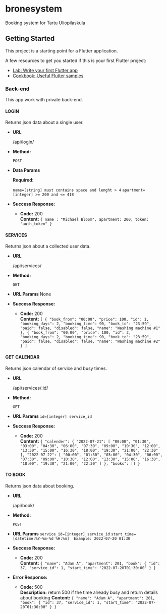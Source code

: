 # bronesystem

Booking system for Tartu Uliopilaskula

## Getting Started

This project is a starting point for a Flutter application.

A few resources to get you started if this is your first Flutter project:

- [Lab: Write your first Flutter app](https://docs.flutter.dev/get-started/codelab)
- [Cookbook: Useful Flutter samples](https://docs.flutter.dev/cookbook)

### Back-end

This app work with private back-end. 

#### LOGIN
  Returns json data about a single user.

* **URL**

  /api/login/

* **Method:**

  `POST`
  
* **Data Params**

   **Required:**
 
   `name=[string] must contains space and lenght > 4`
   `apartment=[integer] >= 200 and <= 418`

* **Success Response:**

  * **Code:** 200 <br />
    **Content:** `{ name : "Michael Bloom", apartment: 200, token: "auth_token" }`
 

#### SERVICES
  Returns json about a collected user data.

* **URL**

  /api/services/

* **Method:**

  `GET`

*  **URL Params**
  None  

* **Success Response:**

  * **Code:** 200 <br />
    **Content:** ```[
    {
        "book_from": "00:00",
        "price": 100,
        "id": 1,
        "booking_days": 2,
        "booking_time": 90,
        "book_to": "23:59",
        "paid": false,
        "disabled": false,
        "name": "Washing machine #1"
    },
    {
        "book_from": "00:00",
        "price": 100,
        "id": 2,
        "booking_days": 2,
        "booking_time": 90,
        "book_to": "23:59",
        "paid": false,
        "disabled": false,
        "name": "Washing machine #2"
    }
]```

#### GET CALENDAR
  Returns json calendar of service and busy times.

* **URL**

  /api/services/:id/

* **Method:**

  `GET`

*  **URL Params**
  `id=[integer] service_id`

* **Success Response:**

  * **Code:** 200 <br />
    **Content:** ```{
    "calender": {
        "2022-07-21": [
            "00:00",
            "01:30",
            "03:00",
            "04:30",
            "06:00",
            "07:30",
            "09:00",
            "10:30",
            "12:00",
            "13:30",
            "15:00",
            "16:30",
            "18:00",
            "19:30",
            "21:00",
            "22:30"
        ],
        "2022-07-22": [
            "00:00",
            "01:30",
            "03:00",
            "04:30",
            "06:00",
            "07:30",
            "09:00",
            "10:30",
            "12:00",
            "13:30",
            "15:00",
            "16:30",
            "18:00",
            "19:30",
            "21:00",
            "22:30"
        ]
    },
    "books": []
}```

#### TO BOOK
  Returns json data about booking.

* **URL**

  /api/book/

* **Method:**

  `POST`

*  **URL Params**
  `service_id=[integer] service_id`
  `start_time=[datetime:%Y-%m-%d %H:%m]  Example: 2022-07-20 01:30`

* **Success Response:**

  * **Code:** 200 <br />
    **Content:** ```{
    "name": "Adam A",
    "apartment": 201,
    "book": {
        "id": 37,
        "service_id": 1,
        "start_time": "2022-07-20T01:30:00"
    }
}```

* **Error Response:**

  * **Code:** 500 <br />
    **Description:** return 500 if the time already busy and return details about booking
    **Content:** ```{
    "name": "Adam A",
    "apartment": 201,
    "book": {
        "id": 37,
        "service_id": 1,
        "start_time": "2022-07-20T01:30:00"
    }
}```